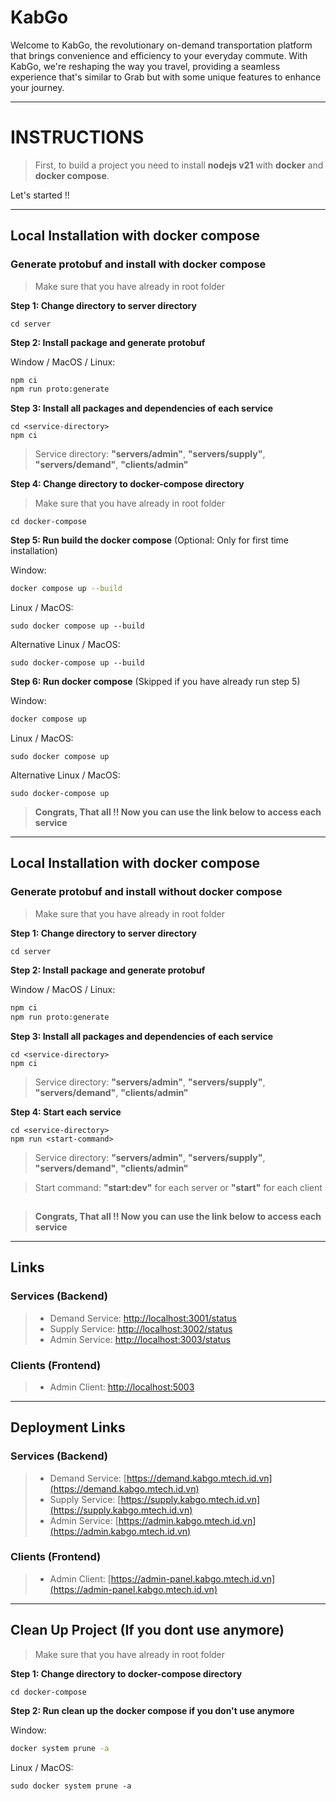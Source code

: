 # KabGo

Welcome to KabGo, the revolutionary on-demand transportation platform that brings convenience and efficiency to your everyday commute. With KabGo, we're reshaping the way you travel, providing a seamless experience that's similar to Grab but with some unique features to enhance your journey.

---

# INSTRUCTIONS

> First, to build a project you need to install **nodejs v21** with **docker** and **docker compose**.

Let's started !!

---

## Local Installation with docker compose

### Generate protobuf and install with docker compose

> Make sure that you have already in root folder

**Step 1: Change directory to server directory**

```shell
cd server
```

**Step 2: Install package and generate protobuf**

Window / MacOS / Linux:

```bash
npm ci
npm run proto:generate
```

**Step 3: Install all packages and dependencies of each service**

```shell
cd <service-directory>
npm ci
```

> Service directory: **"servers/admin"**, **"servers/supply"**, **"servers/demand"**, **"clients/admin"**

**Step 4: Change directory to docker-compose directory**

> Make sure that you have already in root folder

```shell
cd docker-compose
```

**Step 5: Run build the docker compose** (Optional: Only for first time installation)

Window:

```bash
docker compose up --build
```

Linux / MacOS:

```shell
sudo docker compose up --build
```

Alternative Linux / MacOS:

```shell
sudo docker-compose up --build
```

**Step 6: Run docker compose** (Skipped if you have already run step 5)

Window:

```bash
docker compose up
```

Linux / MacOS:

```shell
sudo docker compose up
```

Alternative Linux / MacOS:

```shell
sudo docker-compose up
```

> **Congrats, That all !! Now you can use the link below to access each service**

---

## Local Installation with docker compose

### Generate protobuf and install without docker compose

> Make sure that you have already in root folder

**Step 1: Change directory to server directory**

```shell
cd server
```

**Step 2: Install package and generate protobuf**

Window / MacOS / Linux:

```bash
npm ci
npm run proto:generate
```

**Step 3: Install all packages and dependencies of each service**

```shell
cd <service-directory>
npm ci
```

> Service directory: **"servers/admin"**, **"servers/supply"**, **"servers/demand"**, **"clients/admin"**

**Step 4: Start each service**

```shell
cd <service-directory>
npm run <start-command>
```

> Service directory: **"servers/admin"**, **"servers/supply"**, **"servers/demand"**, **"clients/admin"**

> Start command: **"start:dev"** for each server or **"start"** for each client

##

> **Congrats, That all !! Now you can use the link below to access each service**

---

## Links

### Services (Backend)

> -   Demand Service: [http://localhost:3001/status](http://localhost:3001/status)
> -   Supply Service: [http://localhost:3002/status](http://localhost:3002/status)
> -   Admin Service: [http://localhost:3003/status](http://localhost:3003/status)

### Clients (Frontend)

> -   Admin Client: [http://localhost:5003](http://localhost:5003)

---

## Deployment Links

### Services (Backend)

> -   Demand Service: [https://demand.kabgo.mtech.id.vn](https://demand.kabgo.mtech.id.vn)
> -   Supply Service: [https://supply.kabgo.mtech.id.vn](https://supply.kabgo.mtech.id.vn)
> -   Admin Service: [https://admin.kabgo.mtech.id.vn](https://admin.kabgo.mtech.id.vn)

### Clients (Frontend)

> -   Admin Client: [https://admin-panel.kabgo.mtech.id.vn](https://admin-panel.kabgo.mtech.id.vn)

---

## Clean Up Project (If you dont use anymore)

> Make sure that you have already in root folder

**Step 1: Change directory to docker-compose directory**

```shell
cd docker-compose
```

**Step 2: Run clean up the docker compose if you don't use anymore**

Window:

```bash
docker system prune -a
```

Linux / MacOS:

```shell
sudo docker system prune -a
```
